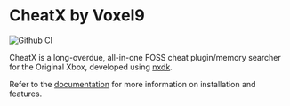 # CheatX by Voxel9
![Github CI](https://github.com/Voxel9/CheatX/workflows/Github%20CI/badge.svg)

CheatX is a long-overdue, all-in-one FOSS cheat plugin/memory searcher for the Original Xbox, developed using [nxdk](https://github.com/XboxDev/nxdk).

Refer to the [documentation](https://voxel9.github.io/CheatX/) for more information on installation and features.
